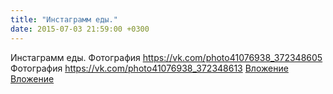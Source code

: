 ```yaml
---
title: "Инстаграмм еды."
date: 2015-07-03 21:59:00 +0300
---
```


Инстаграмм еды.
Фотография
<a class="vk-attach" href="https://vk.com/photo41076938_372348605">https://vk.com/photo41076938_372348605</a>
Фотография
<a class="vk-attach" href="https://vk.com/photo41076938_372348613">https://vk.com/photo41076938_372348613</a>
<a class="vk-attach" href="https://vk.com/photo41076938_372348605">Вложение</a>
<a class="vk-attach" href="https://vk.com/photo41076938_372348613">Вложение</a>
